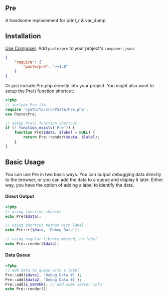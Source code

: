 ## Pre
A handsome replacement for print\_r & var\_dump.

Installation
------------

[Use Composer](http://getcomposer.org/). Add `paste/pre` to your project's `composer.json`:

```json
{
    "require": {
        "paste/pre": ">=1.0"
    }
}
```

Or just include Pre.php directly into your project. You might also want to setup the Pre() function shortcut:

```php
<?php
// include Pre lib
require '/path/to/src/Paste/Pre.php';
use Paste\Pre;

// setup Pre() function shortcut
if (! function_exists('Pre')) {
	function Pre($data, $label = NULL) {
		return Pre::render($data, $label);
	}
}
```

Basic Usage
-----------

You can use Pre in two basic ways. You can output debugging data directly to the browser, or you can add the data to a queue and display it later.
Either way, you have the option of adding a label to identify the data.

#### Direct Output
```php
<?php
// using function shorcut
echo Pre($data);

// using shortcut method with label
echo Pre::r($data, 'Debug Data');

// using regular library method, no label
echo Pre::render($data);
```

#### Data Queue
```php
<?php
// add data to queue with a label
Pre::add($data1, 'Debug Data #1');
Pre::add($data2, 'Debug Data #2');
Pre::add($_SERVER); // add some server info
echo Pre::render();
```

